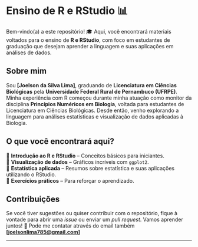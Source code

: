 # Ensino de R e RStudio 📊  

Bem-vindo(a) a este repositório! 🎓 Aqui, você encontrará materiais voltados para o ensino de **R e RStudio**, com foco em estudantes de graduação que desejam aprender a linguagem e suas aplicações em análises de dados.  

## Sobre mim  
Sou **[Joelson da Silva Lima]**, graduando de **Licenciatura em Ciências Biológicas** pela **Universidade Federal Rural de Pernambuco (UFRPE)**. Minha experiência com R começou durante minha atuação como monitor da disciplina **Princípios Numéricos em Biologia**, voltada para estudantes de Licenciatura em Ciências Biológicas. Desde então, venho explorando a linguagem para análises estatísticas e visualização de dados aplicadas à Biologia.  

## O que você encontrará aqui?  
📌 **Introdução ao R e RStudio** – Conceitos básicos para iniciantes.  
📌 **Visualização de dados** – Gráficos incríveis com `ggplot2`.  
📌 **Estatística aplicada** – Resumos sobre estatística e suas aplicações utilizando o RStudio.  
📌 **Exercícios práticos** – Para reforçar o aprendizado.  


## Contribuições  
Se você tiver sugestões ou quiser contribuir com o repositório, fique à vontade para abrir uma *issue* ou enviar um *pull request*. Vamos aprender juntos! 🚀
Pode me contatar através do email também **[joelsonlima785@gmail.com]**

---  
